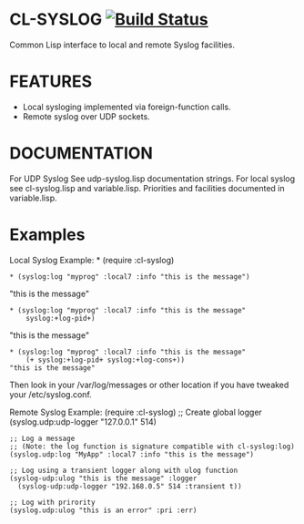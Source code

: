 # CL-SYSLOG [![Build Status](https://travis-ci.org/mmaul/cl-syslog.svg?branch=master)](https://travis-ci.org/mmaul/cl-syslog)
 
Common Lisp interface to local and remote Syslog facilities.

FEATURES
========
 * Local sysloging implemented via foreign-function calls.
 * Remote syslog over UDP sockets.

DOCUMENTATION
=============
For UDP Syslog See udp-syslog.lisp documentation strings.
For local syslog see cl-syslog.lisp and variable.lisp.
Priorities and facilities documented in variable.lisp.

Examples
========
Local Syslog Example:
    * (require :cl-syslog)
      
    * (syslog:log "myprog" :local7 :info "this is the message")
   "this is the message"

    * (syslog:log "myprog" :local7 :info "this is the message" 
        syslog:+log-pid+)
   "this is the message"

    * (syslog:log "myprog" :local7 :info "this is the message" 
        (+ syslog:+log-pid+ syslog:+log-cons+))
    "this is the message"
 
Then look in your /var/log/messages or other location if you have
tweaked your /etc/syslog.conf.

Remote Syslog Example:
    (require :cl-syslog)
    ;; Create global logger
    (syslog.udp:udp-logger "127.0.0.1" 514)

    ;; Log a message
    ;; (Note: the log function is signature compatible with cl-syslog:log)
    (syslog.udp:log "MyApp" :local7 :info "this is the message")

    ;; Log using a transient logger along with ulog function
    (syslog-udp:ulog "this is the message" :logger 
      (syslog-udp:udp-logger "192.168.0.5" 514 :transient t))

    ;; Log with prirority
    (syslog.udp:ulog "this is an error" :pri :err)

